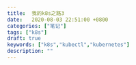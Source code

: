 ```yaml
---
title:  我的k8s之路3
date:   2020-08-03 22:51:00 +0800
categories: ["笔记"]
tags: ["k8s"]
draft: true
keywords: ["k8s","kubectl","kubernetes"]
description: ""
---
```





